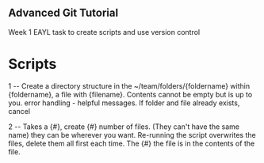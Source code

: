 ## Advanced Git Tutorial

Week 1 EAYL task to create scripts and use version control

# Scripts
1 --
Create a directory structure in the ~/team/folders/{foldername} within {foldername}, a file with {filename}.
Contents cannot be empty but is up to you. error handling - helpful messages.
If folder and file already exists, cancel

2 --
Takes a {#}, create {#} number of files. (They can't have the same name) they can be wherever you want.
Re-running the script overwrites the files, delete them all first each time.
The {#} the file is in the contents of the file.
